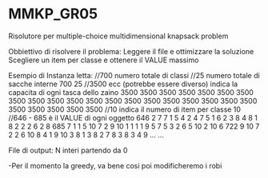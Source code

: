 # MMKP_GR05
Risolutore per multiple-choice multidimensional knapsack problem

Obbiettivo di risolvere il problema:
Leggere il file e ottimizzare la soluzione
Scegliere un item per classe e ottenere il VALUE massimo

Esempio di Instanza letta:
//700 numero totale di classi
//25 numero totale di sacche interne
700 25
//3500 ecc (potrebbe essere diverso) indica la capacita di ogni tasca dello zaino
3500 3500 3500 3500 3500 3500 3500 3500 3500 3500 3500 3500 3500 3500 3500 3500 3500 3500 3500 3500 3500 3500 3500 3500 3500
//10 indica il numero di item per classe
10
//646 - 685 è il VALUE di ogni oggetto
646 2 7 7 1 5 4 2 4 7 5 1 6 2 3 8 4 8 1 8 2 2 2 6 2 8
685 7 1 1 5 10 7 2 9 10 1 1 1 1 9 5 7 5 3 2 6 5 10 2 10 6
722 9 10 7 2 2 6 10 8 4 1 9 10 3 8 1 3 8 2 7 8 3 8 3 4 9
...
...

File di output:
N interi partendo da 0


-Per il momento la greedy, va bene cosi poi modificheremo i robi